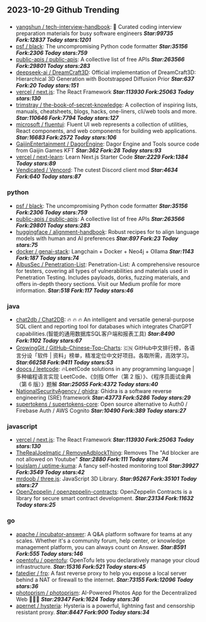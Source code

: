 ## 2023-10-29 Github Trending

### 
* [yangshun / tech-interview-handbook](https://github.com/yangshun/tech-interview-handbook): 💯 Curated coding interview preparation materials for busy software engineers ***Star:99735 Fork:12837 Today stars:1201***
* [psf / black](https://github.com/psf/black): The uncompromising Python code formatter ***Star:35156 Fork:2306 Today stars:759***
* [public-apis / public-apis](https://github.com/public-apis/public-apis): A collective list of free APIs ***Star:263566 Fork:29801 Today stars:283***
* [deepseek-ai / DreamCraft3D](https://github.com/deepseek-ai/DreamCraft3D): Official implementation of DreamCraft3D: Hierarchical 3D Generation with Bootstrapped Diffusion Prior ***Star:637 Fork:20 Today stars:151***
* [vercel / next.js](https://github.com/vercel/next.js): The React Framework ***Star:113930 Fork:25063 Today stars:130***
* [trimstray / the-book-of-secret-knowledge](https://github.com/trimstray/the-book-of-secret-knowledge): A collection of inspiring lists, manuals, cheatsheets, blogs, hacks, one-liners, cli/web tools and more. ***Star:110646 Fork:7794 Today stars:127***
* [microsoft / fluentui](https://github.com/microsoft/fluentui): Fluent UI web represents a collection of utilities, React components, and web components for building web applications. ***Star:16683 Fork:2572 Today stars:106***
* [GaijinEntertainment / DagorEngine](https://github.com/GaijinEntertainment/DagorEngine): Dagor Engine and Tools source code from Gaijin Games KFT ***Star:362 Fork:28 Today stars:93***
* [vercel / next-learn](https://github.com/vercel/next-learn): Learn Next.js Starter Code ***Star:2229 Fork:1384 Today stars:89***
* [Vendicated / Vencord](https://github.com/Vendicated/Vencord): The cutest Discord client mod ***Star:4634 Fork:640 Today stars:87***

### python
* [psf / black](https://github.com/psf/black): The uncompromising Python code formatter ***Star:35156 Fork:2306 Today stars:759***
* [public-apis / public-apis](https://github.com/public-apis/public-apis): A collective list of free APIs ***Star:263566 Fork:29801 Today stars:283***
* [huggingface / alignment-handbook](https://github.com/huggingface/alignment-handbook): Robust recipes for to align language models with human and AI preferences ***Star:897 Fork:23 Today stars:75***
* [docker / genai-stack](https://github.com/docker/genai-stack): Langchain + Docker + Neo4j + Ollama ***Star:1143 Fork:187 Today stars:74***
* [AlbusSec / Penetration-List](https://github.com/AlbusSec/Penetration-List): Penetration-List: A comprehensive resource for testers, covering all types of vulnerabilities and materials used in Penetration Testing. Includes payloads, dorks, fuzzing materials, and offers in-depth theory sections. Visit our Medium profile for more information. ***Star:518 Fork:117 Today stars:46***

### java
* [chat2db / Chat2DB](https://github.com/chat2db/Chat2DB): 🔥 🔥 🔥 An intelligent and versatile general-purpose SQL client and reporting tool for databases which integrates ChatGPT capabilities.(智能的通用数据库SQL客户端和报表工具) ***Star:8490 Fork:1102 Today stars:67***
* [GrowingGit / GitHub-Chinese-Top-Charts](https://github.com/GrowingGit/GitHub-Chinese-Top-Charts): 🇨🇳 GitHub中文排行榜，各语言分设「软件 | 资料」榜单，精准定位中文好项目。各取所需，高效学习。 ***Star:66258 Fork:9411 Today stars:53***
* [doocs / leetcode](https://github.com/doocs/leetcode): 🔥LeetCode solutions in any programming language | 多种编程语言实现 LeetCode、《剑指 Offer（第 2 版）》、《程序员面试金典（第 6 版）》题解 ***Star:25055 Fork:4372 Today stars:40***
* [NationalSecurityAgency / ghidra](https://github.com/NationalSecurityAgency/ghidra): Ghidra is a software reverse engineering (SRE) framework ***Star:43773 Fork:5286 Today stars:29***
* [supertokens / supertokens-core](https://github.com/supertokens/supertokens-core): Open source alternative to Auth0 / Firebase Auth / AWS Cognito ***Star:10490 Fork:389 Today stars:27***

### javascript
* [vercel / next.js](https://github.com/vercel/next.js): The React Framework ***Star:113930 Fork:25063 Today stars:130***
* [TheRealJoelmatic / RemoveAdblockThing](https://github.com/TheRealJoelmatic/RemoveAdblockThing): Removes The "Ad blocker are not allowed on Youtube" ***Star:2880 Fork:111 Today stars:74***
* [louislam / uptime-kuma](https://github.com/louislam/uptime-kuma): A fancy self-hosted monitoring tool ***Star:39927 Fork:3549 Today stars:42***
* [mrdoob / three.js](https://github.com/mrdoob/three.js): JavaScript 3D Library. ***Star:95267 Fork:35101 Today stars:27***
* [OpenZeppelin / openzeppelin-contracts](https://github.com/OpenZeppelin/openzeppelin-contracts): OpenZeppelin Contracts is a library for secure smart contract development. ***Star:23134 Fork:11632 Today stars:25***

### go
* [apache / incubator-answer](https://github.com/apache/incubator-answer): A Q&A platform software for teams at any scales. Whether it's a community forum, help center, or knowledge management platform, you can always count on Answer. ***Star:8591 Fork:555 Today stars:146***
* [opentofu / opentofu](https://github.com/opentofu/opentofu): OpenTofu lets you declaratively manage your cloud infrastructure. ***Star:15316 Fork:521 Today stars:45***
* [fatedier / frp](https://github.com/fatedier/frp): A fast reverse proxy to help you expose a local server behind a NAT or firewall to the internet. ***Star:73155 Fork:12096 Today stars:36***
* [photoprism / photoprism](https://github.com/photoprism/photoprism): AI-Powered Photos App for the Decentralized Web 🌈💎✨ ***Star:29347 Fork:1624 Today stars:36***
* [apernet / hysteria](https://github.com/apernet/hysteria): Hysteria is a powerful, lightning fast and censorship resistant proxy. ***Star:8447 Fork:900 Today stars:34***
